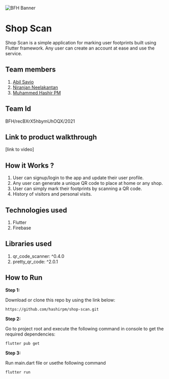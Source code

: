 
![BFH Banner](https://trello-attachments.s3.amazonaws.com/542e9c6316504d5797afbfb9/542e9c6316504d5797afbfc1/39dee8d993841943b5723510ce663233/Frame_19.png)
# Shop Scan
Shop Scan is a simple application for marking user footprints built using Flutter framework. Any user can create an account at ease and use the service. 

## Team members
1. [Abil Savio](https://github.com/ByteCrak07)
2. [Niranjan Neelakantan](https://github.com/itsniranjan)
3. [Muhammed Hashir PM](https://github.com/hashirpm)

## Team Id
BFH/recBXrX5hbymUhOQX/2021

## Link to product walkthrough
[link to video]

## How it Works ?
1. User can signup/login to the app and update their user profile.
3. Any user can generate a unique QR code to place at home or any shop.
4. User can simply mark their footprints by scanning a QR code.
5. History of visitors and personal visits.

## Technologies used
1. Flutter
2. Firebase

## Libraries used
1. qr_code_scanner: ^0.4.0
2. pretty_qr_code: ^2.0.1

## How to Run
**Step 1:**

Download or clone this repo by using the link below:

```
https://github.com/hashirpm/shop-scan.git
```

**Step 2:**

Go to project root and execute the following command in console to get the required dependencies: 

```
flutter pub get 
```

**Step 3:**

Run main.dart file or usethe following command

```
flutter run
```
